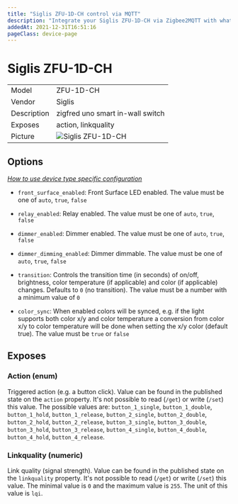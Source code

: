```yaml
---
title: "Siglis ZFU-1D-CH control via MQTT"
description: "Integrate your Siglis ZFU-1D-CH via Zigbee2MQTT with whatever smart home infrastructure you are using without the vendor's bridge or gateway."
addedAt: 2021-12-31T16:51:16
pageClass: device-page
---
```


<!-- !!!! -->
<!-- ATTENTION: This file is auto-generated through docgen! -->
<!-- You can only edit the "Notes"-Section between the two comment lines "Notes BEGIN" and "Notes END". -->
<!-- Do not use h1 or h2 heading within "## Notes"-Section. -->
<!-- !!!! -->

# Siglis ZFU-1D-CH

|     |     |
|-----|-----|
| Model | ZFU-1D-CH  |
| Vendor  | Siglis  |
| Description | zigfred uno smart in-wall switch |
| Exposes | action, linkquality |
| Picture | ![Siglis ZFU-1D-CH](https://www.zigbee2mqtt.io/images/devices/ZFU-1D-CH.jpg) |


<!-- Notes BEGIN: You can edit here. Add "## Notes" headline if not already present. -->


<!-- Notes END: Do not edit below this line -->


## Options
*[How to use device type specific configuration](../guide/configuration/devices-groups.md#specific-device-options)*

* `front_surface_enabled`: Front Surface LED enabled. The value must be one of `auto`, `true`, `false`

* `relay_enabled`: Relay enabled. The value must be one of `auto`, `true`, `false`

* `dimmer_enabled`: Dimmer enabled. The value must be one of `auto`, `true`, `false`

* `dimmer_dimming_enabled`: Dimmer dimmable. The value must be one of `auto`, `true`, `false`

* `transition`: Controls the transition time (in seconds) of on/off, brightness, color temperature (if applicable) and color (if applicable) changes. Defaults to `0` (no transition). The value must be a number with a minimum value of `0`

* `color_sync`: When enabled colors will be synced, e.g. if the light supports both color x/y and color temperature a conversion from color x/y to color temperature will be done when setting the x/y color (default true). The value must be `true` or `false`


## Exposes

### Action (enum)
Triggered action (e.g. a button click).
Value can be found in the published state on the `action` property.
It's not possible to read (`/get`) or write (`/set`) this value.
The possible values are: `button_1_single`, `button_1_double`, `button_1_hold`, `button_1_release`, `button_2_single`, `button_2_double`, `button_2_hold`, `button_2_release`, `button_3_single`, `button_3_double`, `button_3_hold`, `button_3_release`, `button_4_single`, `button_4_double`, `button_4_hold`, `button_4_release`.

### Linkquality (numeric)
Link quality (signal strength).
Value can be found in the published state on the `linkquality` property.
It's not possible to read (`/get`) or write (`/set`) this value.
The minimal value is `0` and the maximum value is `255`.
The unit of this value is `lqi`.

